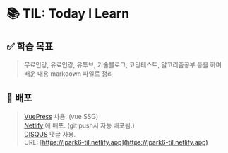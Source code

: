 # 📚 TIL: Today I Learn  
## ✅ 학습 목표
> 무료인강, 유료인강, 유투브, 기술블로그, 코딩테스트, 알고리즘공부 등을 하며  
> 배운 내용 markdown 파일로 정리

## 🚀 배포
> [VuePress](https://v2.vuepress.vuejs.org/) 사용. (vue SSG)  
> [Netlify](https://www.netlify.com/) 에 배포. (git push시 자동 배포됨.)  
> [DISQUS](https://blog.disqus.com/) 댓글 사용.  
> URL: [https://jpark6-til.netlify.app](https://jpark6-til.netlify.app)  
